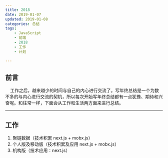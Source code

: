 ```yaml
---
title: 2018
date: 2019-01-07
updated: 2019-01-08
categories: 总结
tags:
    - JavaScript
    - 前端
    - 2018
    - 工作
    - 计划

---
```


## 前言
&nbsp;&nbsp;&nbsp;&nbsp;工作之后，越来越少的时间与自己的内心进行交流了。写年终总结是一个为数不多的与内心进行交流的契机，所以每次开始写年终总结都有一点犹豫、期待和兴奋呢。和往常一样，下面会从工作和生活两方面来进行总结。

<!-- more -->

---

## 工作
1. 聚链数据（技术积累 next.js + mobx.js）
2. 个人版及移动版（技术积累及应用 next.js + mobx.js）
3. 机构版（技术应用：next.js）